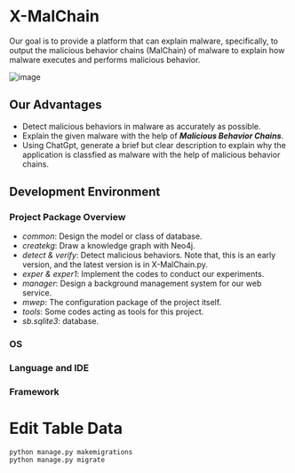 # X-MalChain
Our goal is to provide a platform that can explain malware, specifically, to output the malicious behavior chains (MalChain) of malware to explain how malware executes and performs malicious behavior.

![image](https://github.com/X-MalChain/x-malchain/assets/141179257/2d79635a-03b1-4285-9368-29c42a36071f)


## Our Advantages
- Detect malicious behaviors in malware as accurately as possible.
- Explain the given malware with the help of **_Malicious Behavior Chains_**.
- Using ChatGpt, generate a brief but clear description to explain why the application is classfied as malware with the help of malicious behavior chains.

## Development Environment

### Project Package Overview
- _common_: Design the model or class of database.
- _createkg_: Draw a knowledge graph with Neo4j.
- _detect & verify_: Detect malicious behaviors. Note that, this is an early version, and the latest version is in X-MalChain.py.
- _exper & exper1_: Implement the codes to conduct our experiments.
- _manager_: Design a background management system for our web service.
- _mwep_: The configuration package of the project itself.
- _tools_: Some codes acting as tools for this project.
- _sb.sqlite3_: database.

### OS
### Language and IDE
### Framework
# Edit Table Data
```angular2html
python manage.py makemigrations
python manage.py migrate
```
